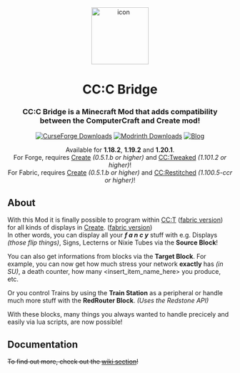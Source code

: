<div align="center">
  <img width="128px" alt="icon" src="./docs/icon.png">  
    
  <h1 align="center">CC:C Bridge</h1>  
  <h3 align="center">CC:C Bridge is a Minecraft Mod that adds compatibility between the ComputerCraft and Create mod!</h3>  
    
  [![CurseForge Downloads](https://cf.way2muchnoise.eu/full_656214_downloads.svg?badge_style=for_the_badge)](https://www.curseforge.com/minecraft/mc-mods/cccbridge)
  [![Modrinth Downloads](https://img.shields.io/modrinth/dt/fXt291FO?style=for-the-badge&logo=modrinth&logoColor=%23000000&label=%20&labelColor=%2300AF5C&color=%2326292F&link=https%3A%2F%2Fmodrinth.com%2Fmod%2Fcccbridge)](https://modrinth.com/mod/cccbridge)
  [![Blog](https://img.shields.io/badge/BLOG-222222?style=for-the-badge&logoColor=white&label=TP&labelColor=030380&link=https%3A%2F%2Ftweaked-programs.cc)](https://tweaked-programs.cc)

    
  Available for **1.18.2**, **1.19.2** and **1.20.1**.  
  For Forge, requires [Create](https://github.com/Creators-of-Create/Create) *(0.5.1.b or higher)* and [CC:Tweaked](https://github.com/cc-tweaked/cc-tweaked) *(1.101.2 or higher)*!  
  For Fabric, requires [Create](https://github.com/Fabricators-of-Create/Create) *(0.5.1.b or higher)* and [CC:Restitched](https://github.com/cc-tweaked/cc-restitched) *(1.100.5-ccr or higher)*!  
</div>
  
About
-----
With this Mod it is finally possible to program within [CC:T](https://github.com/cc-tweaked/cc-tweaked) ([fabric version](https://github.com/cc-tweaked/cc-restitched)) for all kinds of displays in [Create](https://github.com/Creators-of-Create/Create). ([fabric version](https://github.com/Fabricators-of-Create/Create))  
In other words, you can display all your  ***f a n c y***  stuff with e.g. Displays *(those flip things)*, Signs, Lecterns or Nixie Tubes via the **Source Block**!  

You can also get informations from blocks via the **Target Block**. For example, you can now get how much stress your network **exactly** has *(in SU)*, a death counter, how many <insert_item_name_here> you produce, etc.  

Or you control Trains by using the **Train Station** as a peripheral or handle much more stuff with the **RedRouter Block**. *(Uses the Redstone API)*  
  
With these blocks, many things you always wanted to handle precicely and easily via lua scripts, are now possible!  

Documentation
-------------------------------------
~~To find out more, check out the [wiki section](https://github.com/tweaked-programs/cccbridge/wiki)!~~
